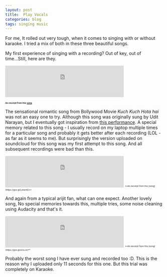 ```yaml
---
layout: post
title:  Play Vocals
categories: blog
tags: singing music
---
```


For me, It rolled out very tough, when it comes to singing with or without karaoke. I tried a mix of both in these three beautiful songs.

My first experience of singing with a recording? Out of key, out of time...Still, here are they.
<!--break-->

<iframe width="75%" height="100" scrolling="yes" frameborder="yes" src="https://w.soundcloud.com/player/?url=https%3A//api.soundcloud.com/tracks/316818564&amp;auto_play=false&amp;hide_related=false&amp;show_comments=true&amp;show_user=true&amp;show_reposts=false&amp;visual=true"></iframe>

<sub><sup><sub><sup>**An excerpt from this [song](https://goo.gl/YVHc3W)**</sup></sub></sup></sub>


The sensational romantic song from Bollywood Movie *Kuch Kuch Hota hai* was not an easy one to try. Although this song was originally sung by Udit Narayan, but I eventually got inspiration from [this performance](https://www.youtube.com/watch?v=GHkcGNCfjns). A special memory related to this song -  I usually record on my laptop multiple times for a particular song and probably it gets better after each recording (LOL - as far as it seems to me). But surprisingly the version uploaded on soundcloud for this song was my first attempt to this song. And all subsequent recordings were bad than this.



<iframe width="75%" height="100" scrolling="no" frameborder="no" src="https://w.soundcloud.com/player/?url=https%3A//api.soundcloud.com/tracks/316820923&amp;auto_play=false&amp;hide_related=false&amp;show_comments=true&amp;show_user=true&amp;show_reposts=false&amp;visual=true"></iframe>
<sub><sup><sub><sup>**An excerpt from this [song](https://goo.gl/LxkwnE)**</sup></sub></sup></sub>



And again from a typical arijit fan, what can one expect. Another lovely song, No special memories towards this, multiple tries, some noise cleaning using Audacity and that's it.


<iframe width="75%" height="100" scrolling="no" frameborder="no" src="https://w.soundcloud.com/player/?url=https%3A//api.soundcloud.com/tracks/316821464&amp;auto_play=false&amp;hide_related=false&amp;show_comments=true&amp;show_user=true&amp;show_reposts=false&amp;visual=true"></iframe>
<sub><sup><sub><sup>**An excerpt frpm this [song](https://goo.gl/oUsJJr)**</sup></sub></sup></sub>

Probably the worst song I have ever sung and recorded too :D. This is the reason why I uploaded only 11 seconds for this one. But this trial was completely on Karaoke.
